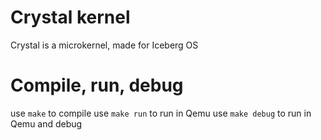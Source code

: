 # Crystal kernel
Crystal is a microkernel, made for Iceberg OS

# Compile, run, debug
use `make` to compile
use `make run` to run in Qemu
use `make debug` to run in Qemu and debug

